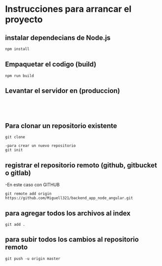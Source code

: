 # Instrucciones para arrancar el proyecto 
## instalar dependecians de Node.js
```bash
npm install
```
## Empaquetar el codigo (build)
```
npm run build
```
## Levantar el servidor en (produccion)

```




```

## Para clonar un repositorio existente

```
git clone

-para crear un nuevo repositorio 
git init
```
## registrar el repositorio remoto (github, gitbucket o gitlab)
-En este caso con GITHUB
```
git remote add origin https://github.com/Miguell321/backend_app_node_angular.git

```
## para agregar todos los archivos al index
```
git add .
```
## para subir todos los cambios al repositorio remoto
```
git push -u origin master
```
